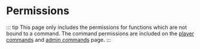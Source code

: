 # Permissions

::: tip
This page only includes the permissions for functions which are not bound to a command. The command permissions are included on the [player commands](./en/commands/player) and [admin commands](./en/commands/admin) page.
:::